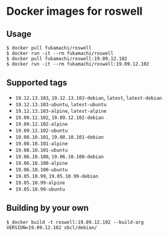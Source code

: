 # Docker images for roswell

## Usage

```
$ docker pull fukamachi/roswell
$ docker run -it --rm fukamachi/roswell
$ docker pull fukamachi/roswell:19.09.12.102
$ docker run -it --rm fukamachi/roswell:19.09.12.102
```

## Supported tags

- `19.12.13.103`, `19.12.13.103-debian`, `latest`, `latest-debian`
- `19.12.13.103-ubuntu`, `latest-ubuntu`
- `19.12.13.103-alpine`, `latest-alpine`
- `19.09.12.102`, `19.09.12.102-debian`
- `19.09.12.102-alpine`
- `19.09.12.102-ubuntu`
- `19.08.10.101`, `19.08.10.101-debian`
- `19.08.10.101-alpine`
- `19.08.10.101-ubuntu`
- `19.06.10.100`, `19.06.10.100-debian`
- `19.06.10.100-alpine`
- `19.06.10.100-ubuntu`
- `19.05.10.99`, `19.05.10.99-debian`
- `19.05.10.99-alpine`
- `19.05.10.99-ubuntu`

## Building by your own

```
$ docker build -t roswell:19.09.12.102 --build-arg VERSION=19.09.12.102 sbcl/debian/
```
